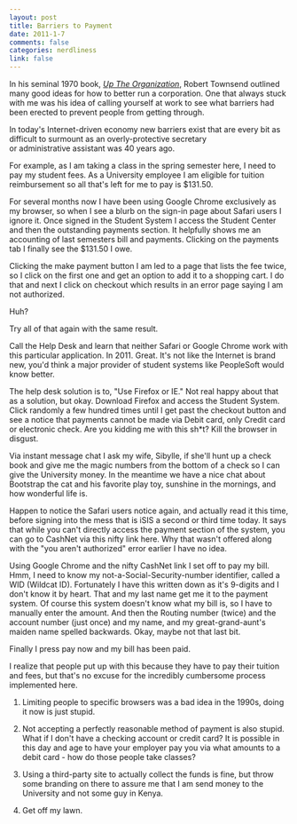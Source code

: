 ```yaml
--- 
layout: post
title: Barriers to Payment
date: 2011-1-7
comments: false
categories: nerdliness
link: false
---
```

In his seminal 1970 book, <em><a title="Up The Organization" href="&lt;a href=&quot;http://www.amazon.com/gp/product/0787987751?ie=UTF8&amp;tag=zanshinnet&amp;linkCode=as2&amp;camp=1789&amp;creative=390957&amp;creativeASIN=0787987751&quot;&gt;Up the Organization&lt;/a&gt;" target="_blank">Up The Organization</a></em>, Robert Townsend outlined many good ideas for how to better run a corporation. One that always stuck with me was his idea of calling yourself at work to see what barriers had been erected to prevent people from getting through.

In today's Internet-driven economy new barriers exist that are every bit as difficult to surmount as an overly-protective secretary or administrative assistant was 40 years ago.

For example, as I am taking a class in the spring semester here, I need to pay my student fees. As a University employee I am eligible for tuition reimbursement so all that's left for me to pay is $131.50.

For several months now I have been using Google Chrome exclusively as my browser, so when I see a blurb on the sign-in page about Safari users I ignore it. Once signed in the Student System I access the Student Center and then the outstanding payments section. It helpfully shows me an accounting of last semesters bill and payments. Clicking on the payments tab I finally see the $131.50 I owe.

Clicking the make payment button I am led to a page that lists the fee twice, so I click on the first one and get an option to add it to a shopping cart. I do that and next I click on checkout which results in an error page saying I am not authorized.

Huh?

Try all of that again with the same result.

Call the Help Desk and learn that neither Safari or Google Chrome work with this particular application. In 2011. Great. It's not like the Internet is brand new, you'd think a major provider of student systems like PeopleSoft would know better.

The help desk solution is to, "Use Firefox or IE." Not real happy about that as a solution, but okay. Download Firefox and access the Student System. Click randomly a few hundred times until I get past the checkout button and see a notice that payments cannot be made via Debit card, only Credit card or electronic check. Are you kidding me with this sh*t? Kill the browser in disgust.

Via instant message chat I ask my wife, Sibylle, if she'll hunt up a check book and give me the magic numbers from the bottom of a check so I can give the University money. In the meantime we have a nice chat about Bootstrap the cat and his favorite play toy, sunshine in the mornings, and how wonderful life is.

Happen to notice the Safari users notice again, and actually read it this time, before signing into the mess that is iSIS a second or third time today. It says that while you can't directly access the payment section of the system, you can go to CashNet via this nifty link here. Why that wasn't offered along with the "you aren't authorized" error earlier I have no idea.

Using Google Chrome and the nifty CashNet link I set off to pay my bill. Hmm, I need to know my not-a-Social-Security-number identifier, called a WID (Wildcat ID). Fortunately I have this written down as it's 9-digits and I don't know it by heart. That and my last name get me it to the payment system. Of course this system doesn't know what my bill is, so I have to manually enter the amount. And then the Routing number (twice) and the account number (just once) and my name, and my great-grand-aunt's maiden name spelled backwards. Okay, maybe not that last bit.

Finally I press pay now and my bill has been paid.

I realize that people put up with this because they have to pay their tuition and fees, but that's no excuse for the incredibly cumbersome process implemented here.

1. Limiting people to specific browsers was a bad idea in the 1990s, doing it now is just stupid.

2. Not accepting a perfectly reasonable method of payment is also stupid. What if I don't have a checking account or credit card? It is possible in this day and age to have your employer pay you via what amounts to a debit card - how do those people take classes?

3. Using a third-party site to actually collect the funds is fine, but throw some branding on there to assure me that I am send money to the University and not some guy in Kenya.

4. Get off my lawn.
